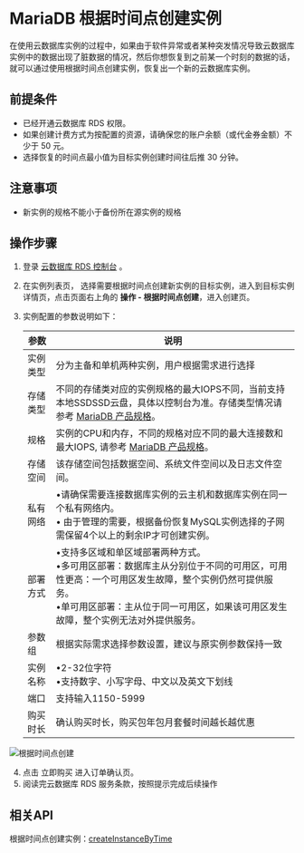 # MariaDB 根据时间点创建实例
在使用云数据库实例的过程中，如果由于软件异常或者某种突发情况导致云数据库实例中的数据出现了脏数据的情况，然后你想恢复到之前某一个时刻的数据的话，就可以通过使用根据时间点创建实例，恢复出一个新的云数据库实例。

## 前提条件
* 已经开通云数据库 RDS 权限。
* 如果创建计费方式为按配置的资源，请确保您的账户余额（或代金券金额）不少于 50 元。
* 选择恢复的时间点最小值为目标实例创建时间往后推 30 分钟。

## 注意事项 
* 新实例的规格不能小于备份所在源实例的规格

## 操作步骤

1. 登录 [云数据库 RDS 控制台](https://rds-console.jdcloud.com/database) 。
2. 在实例列表页， 选择需要根据时间点创建新实例的目标实例，进入到目标实例详情页，点击页面右上角的 **操作 - 根据时间点创建**，进入创建页。
3. 实例配置的参数说明如下：

   |参数|说明|
   |--|--|
   |实例类型|分为主备和单机两种实例，用户根据需求进行选择|
   |存储类型|不同的存储类对应的实例规格的最大IOPS不同，当前支持本地SSDSSD云盘，具体以控制台为准。存储类型情况请参考 [MariaDB 产品规格](https://docs.jdcloud.com/cn/rds/mariadb-specifications)。|
   |规格|实例的CPU和内存，不同的规格对应不同的最大连接数和最大IOPS, 请参考 [MariaDB 产品规格](https://docs.jdcloud.com/cn/rds/mariadb-specifications)。|
   |存储空间|该存储空间包括数据空间、系统文件空间以及日志文件空间。|
   |私有网络|&bull;请确保需要连接数据库实例的云主机和数据库实例在同一个私有网络内。<br>&bull; 由于管理的需要，根据备份恢复MySQL实例选择的子网需保留4个以上的剩余IP才可创建实例。|
   |部署方式|&bull;支持多区域和单区域部署两种方式。<br>&bull;多可用区部署：数据库主从分别位于不同的可用区，可用性更高：一个可用区发生故障，整个实例仍然可提供服务。<br>&bull;单可用区部署：主从位于同一可用区，如果该可用区发生故障，整个实例无法对外提供服务。|
   |参数组|根据实际需求选择参数设置，建议与原实例参数保持一致|
   |实例名称|&bull;2-32位字符<br>&bull;支持数字、小写字母、中文以及英文下划线|
   |端口|支持输入1150-5999|
   |购买时长|确认购买时长，购买包年包月套餐时间越长越优惠|

![根据时间点创建](../../../../../../image/RDS/MariaDB-Create-To-Point-In-Time.png)

4. 点击 立即购买 进入订单确认页。
5. 阅读完云数据库 RDS 服务条款，按照提示完成后续操作

## 相关API
根据时间点创建实例：[createInstanceByTime](https://docs.jdcloud.com/cn/rds/api/createinstancebytime)

